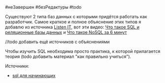 #неЗавершен #безРедактуры #todo 

Существуют 2 типа баз данных с которыми придётся работать как разработчик. Самое краткое и полное объяснение этих типов я добавлю из источника [Listen IT](../Sources/Full/Listen%20IT.md), вот эти видео: [Что такое SQL и реляционные базы данных](https://www.youtube.com/watch?v=GQfC0nYrto8) и [Что такое NoSQL за 6 минут](https://www.youtube.com/watch?v=Xu4S2OX8Gb4)

//todo добавить ещё источников с объяснениями

Чтобы изучить SQL необходима просто практика, к которой прилагается теория (todo добавить материал "как правильно учиться").

Источники:

- [sql для начинающих](../Sources/Materials/sql%20для%20начинающих.md)